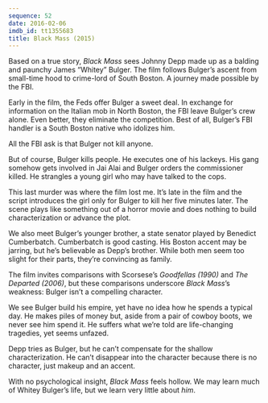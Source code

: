 ```yaml
---
sequence: 52
date: 2016-02-06
imdb_id: tt1355683
title: Black Mass (2015)
---
```


Based on a true story, _Black Mass_ sees Johnny Depp made up as a balding and paunchy James “Whitey” Bulger. The film follows Bulger’s ascent from small-time hood to crime-lord of South Boston. A journey made possible by the FBI.

Early in the film, the Feds offer Bulger a sweet deal. In exchange for information on the Italian mob in North Boston, the FBI leave Bulger’s crew alone. Even better, they eliminate the competition. Best of all, Bulger’s FBI handler is a South Boston native who idolizes him.

All the FBI ask is that Bulger not kill anyone.

But of course, Bulger kills people. He executes one of his lackeys. His gang somehow gets involved in Jai Alai and Bulger orders the commissioner killed. He strangles a young girl who may have talked to the cops.

This last murder was where the film lost me. It’s late in the film and the script introduces the girl only for Bulger to kill her five minutes later. The scene plays like something out of a horror movie and does nothing to build characterization or advance the plot.

We also meet Bulger’s younger brother, a state senator played by Benedict Cumberbatch. Cumberbatch is good casting. His Boston accent may be jarring, but he’s believable as Depp’s brother. While both men seem too slight for their parts, they’re convincing as family.

The film invites comparisons with Scorsese’s _Goodfellas (1990)_ and _The Departed (2006)_, but these comparisons underscore _Black Mass_’s weakness: Bulger isn’t a compelling character.

We see Bulger build his empire, yet have no idea how he spends a typical day. He makes piles of money but, aside from a pair of cowboy boots, we never see him spend it. He suffers what we’re told are life-changing tragedies, yet seems unfazed.

Depp tries as Bulger, but he can’t compensate for the shallow characterization. He can’t disappear into the character because there is no character, just makeup and an accent.

With no psychological insight, _Black Mass_ feels hollow. We may learn much of Whitey Bulger’s life, but we learn very little about _him_.